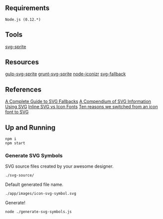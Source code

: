 ## Requirements

```
Node.js (0.12.*)
```

## Tools

[svg-sprite](https://github.com/jkphl/svg-sprite)

## Resources

[gulp-svg-sprite](https://github.com/jkphl/gulp-svg-sprite)
[grunt-svg-sprite](https://github.com/jkphl/grunt-svg-sprite)
[node-iconizr](https://github.com/jkphl/node-iconizr)
[svg-fallback](https://github.com/yoksel/svg-fallback)

## References

[A Complete Guide to SVG Fallbacks](https://css-tricks.com/a-complete-guide-to-svg-fallbacks/)
[A Compendium of SVG Information](https://css-tricks.com/mega-list-svg-information/)
[Using SVG](https://css-tricks.com/using-svg/)
[Inline SVG vs Icon Fonts](https://css-tricks.com/icon-fonts-vs-svg/)
[Ten reasons we switched from an icon font to SVG](http://ianfeather.co.uk/ten-reasons-we-switched-from-an-icon-font-to-svg/?utm_source=ourjs.com)

## Up and Running

```
npm i
npm start
```

### Generate SVG Symbols

SVG source files created by your awesome designer.

```
./svg-source/
```

Default generated file name.

```
./app/images/icon-svg-symbol.svg
```

Generate!

```
node ./generate-svg-symbols.js
```
